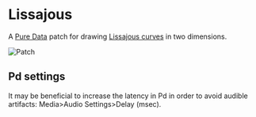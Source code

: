 Lissajous
=========

A [Pure Data](http://puredata.info/) patch for drawing [Lissajous curves](https://en.wikipedia.org/wiki/Lissajous_curve) in two dimensions.

<img src="http://www.music.mcgill.ca/~corey/wp-content/uploads/2013/02/cap.jpg" alt="Patch" title="Patch" align="center" />

Pd settings
-----------
It may be beneficial to increase the latency in Pd in order to avoid audible artifacts: Media>Audio Settings>Delay (msec).

